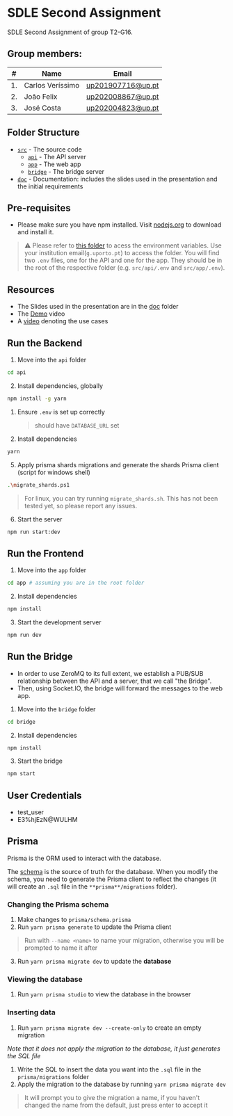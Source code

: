 # SDLE Second Assignment

SDLE Second Assignment of group T2-G16.

## Group members:

| #   | Name             | Email                                         |
| --- | ---------------- | --------------------------------------------- |
| 1.  | Carlos Veríssimo | [up201907716@up.pt](mailto:up202008867@up.pt) |
| 2.  | João Felix       | [up202008867@up.pt](mailto:up202008867@up.pt) |
| 3.  | José Costa       | [up202004823@up.pt](mailto:up202008867@up.pt) |

## Folder Structure

- [`src`](./src) - The source code
  - [`api`](./src/api) - The API server
  - [`app`](./src/app) - The web app
  - [`bridge`](./src/bridge) - The bridge server
- [`doc`](./doc) - Documentation: includes the slides used in the presentation and the initial requirements

## Pre-requisites

- Please make sure you have npm installed. Visit [nodejs.org](https://docs.npmjs.com/downloading-and-installing-node-js-and-npm) to download and install it.

> :warning: Please refer to [this folder](https://drive.google.com/drive/folders/1VoiujRZF0um9QeXkzaruPY6qaiNhCme6?usp=drive_link) to acess the environment variables. Use your institution email(`g.uporto.pt`) to access the folder.
> You will find two `.env` files, one for the API and one for the app. They should be in the root of the respective folder (e.g. `src/api/.env` and `src/app/.env`).

## Resources

- The Slides used in the presentation are in the [doc](./doc) folder
- The [Demo](https://www.loom.com/share/5242996b3ba8420791ff370f23848571?sid=21234c40-32ed-4b61-8570-5994f43dfa86) video
- A [video](https://www.loom.com/share/dea65df9a8e44719a003c156038c9d5f?sid=b8c651d2-741c-452c-a928-ea3d4182379f) denoting the use cases

## Run the Backend

1. Move into the `api` folder

```sh
cd api
```

2. Install dependencies, globally

```sh
npm install -g yarn
```

1. Ensure `.env` is set up correctly
   > should have `DATABASE_URL` set
2. Install dependencies

```sh
yarn
```
<!--
5. Apply prisma migrations and generate the Prisma client

```sh
yarn prisma migrate dev
yarn prisma generate
```
-->

5. Apply prisma shards migrations and generate the shards Prisma client (script for windows shell)

```sh
.\migrate_shards.ps1
```

> For linux, you can try running `migrate_shards.sh`. This has not been tested yet, so please report any issues.

6. Start the server

```sh
npm run start:dev
```

## Run the Frontend

1. Move into the `app` folder

```sh
cd app # assuming you are in the root folder
```

2. Install dependencies

```sh
npm install
```

3. Start the development server

```sh
npm run dev
```

## Run the Bridge

- In order to use ZeroMQ to its full extent, we establish a PUB/SUB relationship between the API and a server, that we call "the Bridge".
- Then, using Socket.IO, the bridge will forward the messages to the web app.


1. Move into the `bridge` folder

```sh
cd bridge
```

2. Install dependencies

```sh
npm install
```

3. Start the bridge

```sh
npm start
```

## User Credentials

- test_user
- E3%hjEzN@WULHM
<!-- when hashed -> $2a$10$vtRM/PazBJuy9T1rws.sy.6gg8uXLvro1QSL8tulWon8.Da5Ad/.W -->

## Prisma

Prisma is the ORM used to interact with the database.

The [schema](./api/prisma/schema.prisma) is the source of truth for the database. When you modify the schema, you need to generate the Prisma client to reflect the changes (it will create an `.sql` file in the `**prisma**/migrations` folder).

### Changing the Prisma schema

1. Make changes to `prisma/schema.prisma`
2. Run `yarn prisma generate` to update the Prisma client

> Run with `--name <name>` to name your migration, otherwise you will be prompted to name it after

3. Run `yarn prisma migrate dev` to update the **database**

### Viewing the database

1. Run `yarn prisma studio` to view the database in the browser

### Inserting data

1. Run `yarn prisma migrate dev --create-only` to create an empty migration

_Note that it does not apply the migration to the database, it just generates the SQL file_

1. Write the SQL to insert the data you want into the `.sql` file in the `prisma/migrations` folder
2. Apply the migration to the database by running `yarn prisma migrate dev`

> It will prompt you to give the migration a name, if you haven't changed the name from the default, just press enter to accept it

